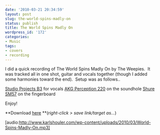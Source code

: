 ```yaml
---
date: '2010-03-21 20:34:59'
layout: post
slug: the-world-spins-madly-on
status: publish
title: The World Spins Madly On
wordpress_id: '172'
categories:
- Music
tags:
- covers
- recording
---
```


I did a quick recording of The World Spins Madly On by The Weepies.  It was tracked all in one shot, guitar and vocals together (though I added some harmonies toward the end).  Setup was as follows..

[Studio Projects B3](http://www.studioprojects.com/b3.html) for vocals
[AKG Perception 220](http://www.akg.com/site/products/powerslave,id,1055,nodeid,2,_language,EN,pid,1055.html) on the soundhole
[Shure SM57](http://www.shure.com/proaudio/products/wiredmicrophones/us_pro_sm57-lc_content) on the fingerboard

Enjoy!

**Download [here](../wp-content/uploads/2010/03/World-Spins-Madly-On.mp3) **(_right-click > save link/target as..._)[
](../wp-content/uploads/2010/03/World-Spins-Madly-On.mp3)

[audio:http://www.karlshouler.com/wp-content/uploads/2010/03/World-Spins-Madly-On.mp3] 
